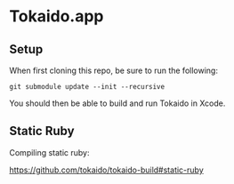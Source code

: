 # Tokaido.app

## Setup

When first cloning this repo, be sure to run the following:

	git submodule update --init --recursive

You should then be able to build and run Tokaido in Xcode.

## Static Ruby

Compiling static ruby:

https://github.com/tokaido/tokaido-build#static-ruby
